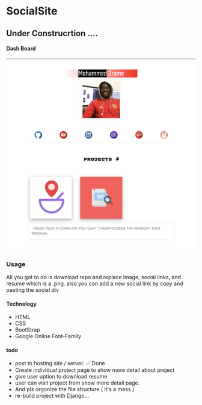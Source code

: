 # SocialSite

## Under Construcrtion .... 


#### Dash Board

<img src="1.png">

### Usage

All you got to do is download repo and replace image, social links, and resume which is a .png. also you can add a new social link by copy and pasting the social div

#### Technology

* HTML
* CSS
* BootStrap
* Google Online Font-Family

#### todo

* post to hosting site / server. ✅ Done
* Create individual project page to show more detail about project
* give user uption to download resume
* user can visit project from show more detail page.
* And pls orgonize the file structure ( it's a mess )
* re-build project with Django...

